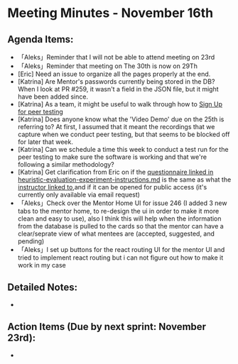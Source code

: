 # Meeting Minutes - November 16th

## Agenda Items:
- 「Aleks」Reminder that I will not be able to attend meeting on 23rd
- 「Aleks」Reminder that meeting on The 30th is now on 29Th
-  [Eric] Need an issue to organize all the pages properly at the end.
- [Katrina] Are Mentor's passwords currently being stored in the DB? When I look at PR #259, it wasn't a field in the JSON file, but it might have been added since.
- [Katrina] As a team, it might be useful to walk through how to [Sign Up for peer testing](https://docs.google.com/spreadsheets/d/1hl-bVGtlN1JMaNCbpx4tqgj7R5T_lkqo-KdooR9Aevk/edit#gid=245939495) 
- [Katrina] Does anyone know what the 'Video Demo' due on the 25th is referring to? At first, I assumed that it meant the recordings that we capture when we conduct peer testing, but that seems to be blocked off for later that week. 
- [Katrina] Can we schedule a time this week to conduct a test run for the peer testing to make sure the software is working and that we're following a similar methodology?
- [Katrina] Get clarification from Eric on if the [questionnaire linked in heuristic-evaluation-experiment-instructions.md](https://docs.google.com/forms/d/1K0egKKFqWlHBHL8dpMpvDg4dmS5h3WP_Hp-WnMYRE7Q/prefill) is the same as what the [instructor linked to](https://docs.google.com/forms/d/e/1FAIpQLSc8ruVs9LssMNB9NCcXvgANTe7sL_qppknM35Kkuhwnz3Y3TQ/viewform),and if it can be opened for public access (it's currently only available via email request)
- 「Aleks」Check over the Mentor Home UI for issue 246 (I added 3 new tabs to the mentor home, to re-design the ui in order to make it more clean and easy to use), also I think this will help when the information from the database is pulled to the cards so that the mentor can have a clear/seprate view of what mentees are (accepted, suggested, and pending)
- 「Aleks」I set up buttons for the react routing UI for the mentor UI and tried to implement react routing but i can not figure out how to make it work in my case

## Detailed Notes:
- 

## Action Items (Due by next sprint: November 23rd):
- 
